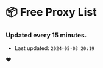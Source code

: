 # :package: Free Proxy List
### Updated every 15 minutes.

- Last updated: `2024-05-03 20:19`

:heart:
